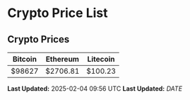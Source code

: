 # Crypto Price List

## Crypto Prices
| Bitcoin | Ethereum | Litecoin |
| ------- | -------- | -------- |
| $98627 | $2706.81 | $100.23 |
**Last Updated:** 2025-02-04 09:56 UTC
**Last Updated:** $DATE$
